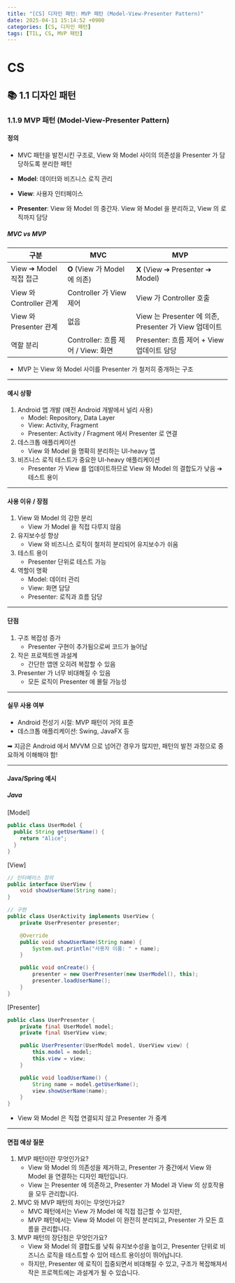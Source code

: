 ```yaml
---
title: "[CS] 디자인 패턴: MVP 패턴 (Model-View-Presenter Pattern)"
date: 2025-04-11 15:14:52 +0900
categories: [CS, 디자인 패턴]
tags: [TIL, CS, MVP 패턴]
---
```

# CS
## 📚 1.1 디자인 패턴

### 1.1.9 MVP 패턴 (Model-View-Presenter Pattern)

#### 정의
- MVC 패턴을 발전시킨 구조로, View 와 Model 사이의 의존성을 Presenter 가 담당하도록 분리한 패턴

- **Model**: 데이터와 비즈니스 로직 관리
- **View**: 사용자 인터페이스
- **Presenter**: View 와 Model 의 중간자. View 와 Model 을 분리하고, View 의 로직까지 담당

##### MVC vs MVP

| 구분                   | MVC                          | MVP                                          |
|----------------------|------------------------------|----------------------------------------------|
| View ➔ Model 직접 접근   | **O** (View 가 Model 에 의존)    | **X** (View ➔ Presenter ➔ Model)             |
| View 와 Controller 관계 | Controller 가 View 제어         | View 가 Controller 호출                         |
| View 와 Presenter 관계  | 없음                           | View 는 Presenter 에 의존, Presenter 가 View 업데이트 |
| 역할 분리                | Controller: 흐름 제어 / View: 화면 | Presenter: 흐름 제어 + View 업데이트 담당              |

- MVP 는 View 와 Model 사이를 Presenter 가 철저히 중개하는 구조

---

#### 예시 상황
1. Android 앱 개발 (예전 Android 개발에서 널리 사용)
   - Model: Repository, Data Layer
   - View: Activity, Fragment
   - Presenter: Activity / Fragment 에서 Presenter 로 연결
2. 데스크톱 애플리케이션
   - View 와 Model 을 명확히 분리하는 UI-heavy 앱
3. 비즈니스 로직 테스트가 중요한 UI-heavy 애플리케이션
   - Presenter 가 View 를 업데이트하므로 View 와 Model 의 결합도가 낮음 ➔ 테스트 용이

---

#### 사용 이유 / 장점
1. View 와 Model 의 강한 분리
   - View 가 Model 을 직접 다루지 않음
2. 유지보수성 향상
   - View 와 비즈니스 로직이 철저히 분리되어 유지보수가 쉬움
3. 테스트 용이
   - Presenter 단위로 테스트 가능
4. 역할이 명확
   - Model: 데이터 관리
   - View: 화면 담당
   - Presenter: 로직과 흐름 담당

---

#### 단점
1. 구조 복잡성 증가
   - Presenter 구현이 추가됨으로써 코드가 늘어남
2. 작은 프로젝트엔 과설계
   - 간단한 앱엔 오히려 복잡할 수 있음
3. Presenter 가 너무 비대해질 수 있음
   - 모든 로직이 Presenter 에 몰릴 가능성

---

#### 실무 사용 여부
- Android 전성기 시절: MVP 패턴이 거의 표준
- 데스크톱 애플리케이션: Swing, JavaFX 등

➡︎ 지금은 Android 에서 MVVM 으로 넘어간 경우가 많지만, 패턴의 발전 과정으로 중요하게 이해해야 함!

---

#### Java/Spring 예시
##### Java

[Model]

```java
public class UserModel {
  public String getUserName() {
    return "Alice";
  }
}

```

[View]

```java
// 인터페이스 정의
public interface UserView {
    void showUserName(String name);
}

// 구현
public class UserActivity implements UserView {
    private UserPresenter presenter;

    @Override
    public void showUserName(String name) {
        System.out.println("사용자 이름: " + name);
    }

    public void onCreate() {
        presenter = new UserPresenter(new UserModel(), this);
        presenter.loadUserName();
    }
}

```

[Presenter]

```java
public class UserPresenter {
    private final UserModel model;
    private final UserView view;

    public UserPresenter(UserModel model, UserView view) {
        this.model = model;
        this.view = view;
    }

    public void loadUserName() {
        String name = model.getUserName();
        view.showUserName(name);
    }
}

```

- View 와 Model 은 직접 연결되지 않고 Presenter 가 중계

---

#### 면접 예상 질문
1. MVP 패턴이란 무엇인가요?
   - View 와 Model 의 의존성을 제거하고, Presenter 가 중간에서 View 와 Model 을 연결하는 디자인 패턴입니다.
   - View 는 Presenter 에 의존하고, Presenter 가 Model 과 View 의 상호작용을 모두 관리합니다.
2. MVC 와 MVP 패턴의 차이는 무엇인가요?
   - MVC 패턴에서는 View 가 Model 에 직접 접근할 수 있지만,
   - MVP 패턴에서는 View 와 Model 이 완전히 분리되고, Presenter 가 모든 흐름을 관리합니다.
3. MVP 패턴의 장단점은 무엇인가요?
   - View 와 Model 의 결합도를 낮춰 유지보수성을 높이고, Presenter 단위로 비즈니스 로직을 테스트할 수 있어 테스트 용이성이 뛰어납니다.
   - 하지만, Presenter 에 로직이 집중되면서 비대해질 수 있고, 구조가 복잡해져서 작은 프로젝트에는 과설계가 될 수 있습니다.
